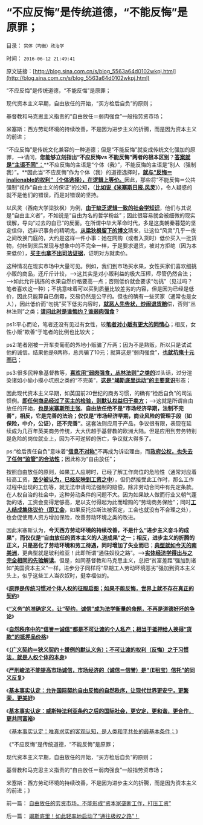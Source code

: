 # “不应反悔”是传统道德，“不能反悔”是原罪；

目录： `实体（均衡）政治学` 

时间： `2016-06-12 21:49:41` 

原文链接：[http://blog.sina.com.cn/s/blog_5563a64d0102wkpj.html](http://blog.sina.com.cn/s/blog_5563a64d0102wkpj.html)

“不应反悔”是传统道德，“不能反悔”是原罪；

现代资本主义早期，自由放任的开始，“买方检后自负”的原则；

基督教和马克思主义指责的“自由放任＝弱肉强食”一般指劳资市场；

米塞斯：西方劳动环境的持续改善，不是因为进步主义的折腾，而是因为资本主义的前进；

“不应反悔”是传统文化兼容的一种道德；但是“不能反悔”就变成传统文化强加的原罪，——>请问，**您能够立刻指出“不应反悔vs 不能反悔”两者的根本区别**？[**答案就是“主语不同”：**](../../../2009/5/25/走出汉文化“公说公有理”的语言泥潭.md)**不应反悔的主语是“个体（我）”，不能反悔的主语是“别人（强制我）”。**因此当“不应反悔”作为个体（我）的道德选择时，[**就与“反悔＝inalienable的权利”（个体选择），在逻辑上等价。**](../../../2016/5/31/何为“法无禁止，即是自由”？中国传统有政治，无法治.md)因此，那些将“不能反悔＝公共强制”视作“自由主义的保证”的公知，（[**比如说《米塞斯日报.风灵**](http://blog.sina.com.cn/s/blog_3d3fb2810102w7vy.html)》），令人疑惑的就不是他们的错误，而是对错误的坚持。

以风灵（西南大学梁狄枫）为例，[**由于缺乏逻辑一致的社会学知识**](../../../2015/9/24/逻辑一致，交换得到“攻击他人（错误）”的权利；.md)，他们与其说是“自由主义者”，不如说是“自由为名的哲学粉丝”；因此很容易就会被细微的现实误解，导向“过去的自已”的反面。在所谓中华大革命时代，多是这类朝秦暮楚的坚定信仰，远非识事务的精明鬼。[**从梁狄枫留下的博文**](http://blog.sina.com.cn/s/blog_3d3fb2810102w4mh.html)猜来，让这位“风灵”几乎一夜之间改换门庭的，大约是这样一件小事：她在网购（或者入货时）低价买入一批货物，付帐到货后发现与想象中的不完全一样，于是要求退货，被对方拒绝（因为本来低价），[**买主也拿不出司法证据**](../../../2012/4/25/“受害者举证”排除斯大林正义.md)，证明对方就卖价。

这种情况在现实市场中大量可见。例如，我们到市场买水果，女性买家们喜欢细挑小贩的商品，还斤斤计较，——>这其实是对小贩利益的极大压榨，尽管仍然合法；——>如此允许挑拣的水果自然价格要高一点；否则低价就会要求“勿挑”（见过吗？笔者喜欢这一种）；不挑意味着可以买到质量比较差劣的内容，但是因为已经是低价，因此只能算自已倒霉，交易仍然是公平的。但也的确有一些买家（通常也是女人），因此低价而“勿挑”买下低劣内容时，[**就恶人先告状，炒闹退货赔**](../../../2013/11/20/女人法则的民粹血酬的“漫天要价＋拒不妥协”.md)偿，否则“丛林法则”之类；[**请问此时是谁悔约？谁弱肉强食**](../../../2012/8/21/君权神授的“消费者弱势”“客欺私店”.md)？

ps1:平心而论，笔者还没有见过有女性，较[**笔者对小贩有更大的同情心**](../../../2009/9/4/暂住证，遣返制度，和户籍制度的关系.md)；相反，女性小贩“欺善”于笔者的比例也比较大；

ps2:笔者刚被一开车卖葡萄的外地小贩骗了斤两；因为不是熟贩，所以只是试试他的诚信。结果他是8两称，总共骗了10元；就算这是“弱肉强食”，[**也就坑俺十元而已**](../../../2012/9/24/小贩民营能坑你几个钱？苏联崩溃的大熊市.md)；

ps3:很多民粹象基督教等，[**喜欢用“弱肉强食，丛林法则”之类的**](../../../2015/1/18/生物进化论是社会进化论的先验；后者是社会学的先验；.md)过头话，过分渲染诸如小偷小摸小坑拐之类的“不完美”，[**这是“竭斯底里运动”的主要意识**](../../../2016/5/31/衡量民粹大革命的社会毒性的科学公式.md)形态；

因此现代资本主义早期，如英国前20世纪的商务习惯，的确有“检后自负”的司法惯例。[**即任何商品经过了买主的检验，则默认权益归于卖方**](../../../2015/3/6/关键性的“人权断言：默认权益归于个体”.md)；——>这就是所谓自由放任的开始，[**也是米塞斯所主张**](../../../2011/12/14/人权私有制解放是艰辛的进程，“现代通往奴役之路”的转折点.md)。**自由放任绝不是“市场经济早期，法制不完善”，相反，它是完善的法治；仅仅是“市场经济早期，商业风险的管理手段（如保险，中介，公证），还不完善”**。这套法则应用于产品，争议很有限，表现在延续成为几百年英美商务传统，大大优越于基督教的欧洲大陆。但是应用到劳务特别是危险的岗位就业上，因为不可逆转的伤亡，争议就大得多了。

ps:“检后责任自负”意味着“[**信息不对称”**](../../../2013/4/3/信息不对称是天经地义的市场公平,美国证监会的作用和诉讼.md)不再成为诉讼理由，而[**政府公权，也失去了任何“监管”的合法性**](../../../2012/9/14/西方政府无权监管社会；“监管”是警察国家的观念.md)；因此称为“自由放任”；

按照自由放任的原则，如果工人应聘时，已经了解工作岗位的危险性（通常对应着较高工资，[**至少被认为，已经反映到工资之中**](../../../2009/10/15/人权是生产的要素，劳动者和资本家的相生关系.md)），但仍然接受此工作时，那么工作过程中出现的工伤等，就无法申请司法强制的赔偿，除非劳动合同中有先定条款。在人权自治的社会中，这种劳动条件的问题不大。因为如果缺人做而行业又朝气蓬勃的话，工资会变得足够高，足以支付得起为此而增购的“劳动商务保险”；同时[**工人结成集体议价（即工会**](../../../2011/12/20/工会现象导致行业垄断后衰退，最终令综合国力衰退.md)，如果反托拉斯法被否定，工会也就没有不合理之处），也会促使用人资方增加保险，改善劳动环境之类的改进。

因此米塞斯认为，**今天西方劳动环境的持续改善，不是什么“进步主义奋斗的成果”，而仅仅是“自由放任的资本主义的人道成果”之一；相反，进步主义的折腾的正义，只是恶化了劳动环境和劳工待遇，同时增加了失业而已**；[**典型就如今天的南美洲**](../../../2014/11/20/天主教社会主义笼罩下的南美洲.md)，更典型就是玻利维亚！此即所谓“通往奴役之路”。——>[**实体经济学得出与之完全相同的先验解读**](../../../2007/11/15/任何规定劳动者工资福利待遇都对劳动者不利.md)。但是，如同基督教和马克思主义，总把“贫富差距”强加到诸如“美国资本主义”一样，进步分子同样将“早期工人劳动环境恶劣”强加到资本主义头上，似乎这些工人当农奴时，挺幸福似的。

《[**原罪是传统习惯对个体人权的征服启图；如果不能反悔，世界上就不存在真正的契约**](../../../2016/6/4/如果不能反悔，世界上就不存在真正的契约；.md)》

《[**“义务”的准确定义，让“契约，诚信”成为法学衡量的命题，不再是道德好坏的争论**](../../../2016/6/5/“义务”的准确定义，足以澄清被广泛误解的“诚信”；.md)》

《[**自然秩序中的“信誉＝诚信”都是不可让渡的个人私产；相当于抵押给人换得“货款”的抵押品价格**](../../../2016/6/6/自然秩序中的“信誉＝诚信”都是不可让渡的个人私产；.md)》

《[**（广义契约＝狭义契约＋援例的默认义务）；不可让渡的权利（反悔）之于习惯法，就是人权个体的本身**](../../../2016/6/7/（广义契约＝狭义契约＋援例的默认义务）；及马克思主义.md)》

《[**严刑峻法不能提高市场诚信，市场经济的（诚信＝信誉）是“（E租宝）信托”的同义反复**](../../../2016/6/8/信誉是私有财产，公有制导致“没有（诚信＝信誉）私产”.md)》

《[**基本事实认定：允许国际契约自由反悔的自然秩序，让现代世界更安宁，更繁荣，更美好**](../../../2016/6/9/基本事实认定：反悔契约，是国际社会的普遍现象；.md)》

《[**基本事实认定：威斯特法利亚条约之后的国际社会，更安定，更和谐，更合作，更共同富裕**](../../../2016/6/10/基本事实认定：威斯特法利亚条约体系，令世界更美好.md)》

《[基本事实认定：唯真求实的客观认知，是人类和平共处的最基本条件；](../../../2016/6/11/基本事实认定：人类和平共处，能成其为“社会”的最基本条件；.md)》

《“不应反悔”是传统道德，“不能反悔”是原罪；

现代资本主义早期，自由放任的开始，“买方检后自负”的原则；

基督教和马克思主义指责的“自由放任＝弱肉强食”一般指劳资市场；

米塞斯：西方劳动环境的持续改善，不是因为进步主义的折腾，而是因为资本主义的前进；》

前一篇： [自由放任的劳资市场，不能形成“资本家垄断工作，打压工资”](../../../2016/6/22/自由放任的劳资市场，不能形成“资本家垄断工作，打压工资”.md)

后一篇： [竭斯底里！如此轻率地启动了“通往极权之路”！](../../../2016/5/29/竭斯底里！如此轻率地启动了“通往极权之路”！.md)

